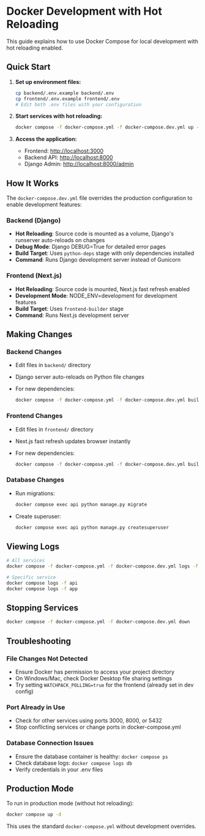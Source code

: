# Docker Development with Hot Reloading

This guide explains how to use Docker Compose for local development with hot reloading enabled.

## Quick Start

1. **Set up environment files:**

   ```bash
   cp backend/.env.example backend/.env
   cp frontend/.env.example frontend/.env
   # Edit both .env files with your configuration
   ```

2. **Start services with hot reloading:**

   ```bash
   docker compose -f docker-compose.yml -f docker-compose.dev.yml up -d
   ```

3. **Access the application:**
   - Frontend: <http://localhost:3000>
   - Backend API: <http://localhost:8000>
   - Django Admin: <http://localhost:8000/admin>

## How It Works

The `docker-compose.dev.yml` file overrides the production configuration to enable development features:

### Backend (Django)

- **Hot Reloading**: Source code is mounted as a volume, Django's runserver auto-reloads on changes
- **Debug Mode**: Django DEBUG=True for detailed error pages
- **Build Target**: Uses `python-deps` stage with only dependencies installed
- **Command**: Runs Django development server instead of Gunicorn

### Frontend (Next.js)

- **Hot Reloading**: Source code is mounted, Next.js fast refresh enabled
- **Development Mode**: NODE_ENV=development for development features
- **Build Target**: Uses `frontend-builder` stage
- **Command**: Runs Next.js development server

## Making Changes

### Backend Changes

- Edit files in `backend/` directory
- Django server auto-reloads on Python file changes
- For new dependencies:

  ```bash
  docker compose -f docker-compose.yml -f docker-compose.dev.yml build api
  ```

### Frontend Changes

- Edit files in `frontend/` directory
- Next.js fast refresh updates browser instantly
- For new dependencies:

  ```bash
  docker compose -f docker-compose.yml -f docker-compose.dev.yml build app
  ```

### Database Changes

- Run migrations:

  ```bash
  docker compose exec api python manage.py migrate
  ```

- Create superuser:

  ```bash
  docker compose exec api python manage.py createsuperuser
  ```

## Viewing Logs

```bash
# All services
docker compose -f docker-compose.yml -f docker-compose.dev.yml logs -f

# Specific service
docker compose logs -f api
docker compose logs -f app
```

## Stopping Services

```bash
docker compose -f docker-compose.yml -f docker-compose.dev.yml down
```

## Troubleshooting

### File Changes Not Detected

- Ensure Docker has permission to access your project directory
- On Windows/Mac, check Docker Desktop file sharing settings
- Try setting `WATCHPACK_POLLING=true` for the frontend (already set in dev config)

### Port Already in Use

- Check for other services using ports 3000, 8000, or 5432
- Stop conflicting services or change ports in docker-compose.yml

### Database Connection Issues

- Ensure the database container is healthy: `docker compose ps`
- Check database logs: `docker compose logs db`
- Verify credentials in your .env files

## Production Mode

To run in production mode (without hot reloading):

```bash
docker compose up -d
```

This uses the standard `docker-compose.yml` without development overrides.
